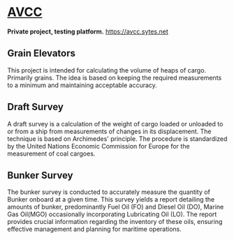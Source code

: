 # [AVCC](https://avcc.sytes.net/)
**Private project, testing platform.**
https://avcc.sytes.net

## Grain Elevators

This project is intended for calculating the volume of heaps of cargo. Primarily grains. The idea is based on keeping the required measurements to a minimum and maintaining acceptable accuracy.

## Draft Survey
A draft survey is a calculation of the weight of cargo loaded or unloaded to or from a ship from measurements of changes in its displacement. The technique is based on Archimedes' principle. The procedure is standardized by the United Nations Economic Commission for Europe for the measurement of coal cargoes.

## Bunker Survey
The bunker survey is conducted to accurately measure the quantity of Bunker onboard at a given time. This survey yields a report detailing the amounts of bunker, predominantly Fuel Oil (FO) and Diesel Oil (DO), Marine Gas Oil(MGO) occasionally incorporating Lubricating Oil (LO). The report provides crucial information regarding the inventory of these oils, ensuring effective management and planning for maritime operations.

